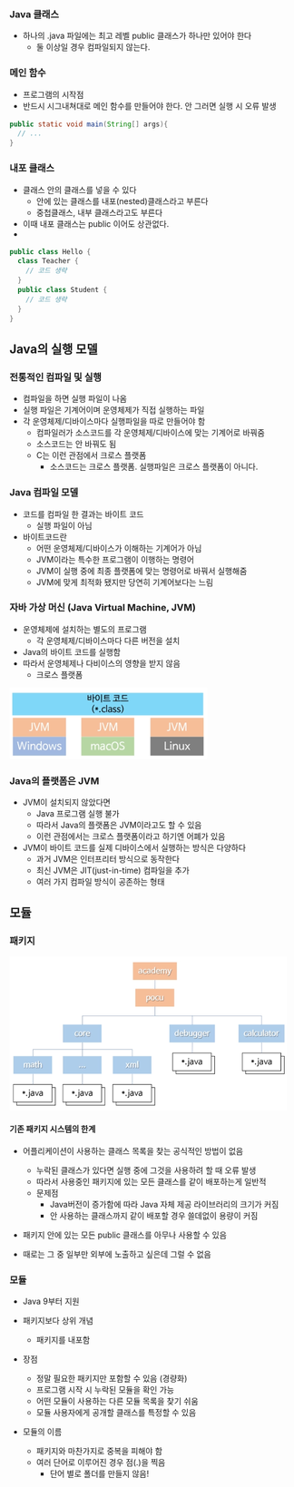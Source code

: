 ### Java 클래스

- 하나의 .java 파일에는 최고 레벨 public 클래스가 하나만 있어야 한다
  - 둘 이상일 경우 컴파일되지 않는다.

### 메인 함수

- 프로그램의 시작점
- 반드시 시그내쳐대로 메인 함수를 만들어야 한다. 안 그러면 실행 시 오류 발생

```java
public static void main(String[] args){
  // ...
}
```



### 내포 클래스

- 클래스 안의 클래스를 넣을 수 있다
  - 안에 있는 클래스를 내포(nested)클래스라고 부른다
  - 중첩클래스, 내부 클래스라고도 부른다
- 이때 내포 클래스는 public 이어도 상관없다.
- 

```java
public class Hello {
  class Teacher {
    // 코드 생략
  }
  public class Student {
    // 코드 생략
  }
}
```





## Java의 실행 모델

### 전통적인 컴파일 및 실행

- 컴파일을 하면 실행 파일이 나옴
- 실행 파일은 기계어이며 운영체제가 직접 실행하는 파일
- 각 운영체제/디바이스마다 실행파일을 따로 만들어야 함
  - 컴파일러가 소스코드를 각 운영체제/디바이스에 맞는 기계어로 바꿔줌
  - 소스코드는 안 바꿔도 됨
  - C는 이런 관점에서 크로스 플랫폼
    - 소스코드는 크로스 플랫폼. 실행파일은 크로스 플랫폼이 아니다.



### Java 컴파일 모델

- 코드를 컴파일 한 결과는 바이트 코드
  - 실행 파일이 아님
- 바이트코드란
  - 어떤 운영체제/디바이스가 이해하는 기계어가 아님
  - JVM이라는 특수한 프로그램이 이행하는 명령어
  - JVM이 실행 중에 최종 플랫폼에 맞는 명령어로 바꿔서 실행해줌
  - JVM에 맞게 최적화 됐지만 당연히 기계어보다는 느림



### 자바 가상 머신 (Java Virtual Machine, JVM)

- 운영체제에 설치하는 별도의 프로그램
  - 각 운영체제/디바이스마다 다른 버전을 설치
- Java의 바이트 코드를 실행함
- 따라서 운영체제나 다비이스의 영향을 받지 않음
  - 크로스 플랫폼

![JVM](./images/01_1.png)



### Java의 플랫폼은 JVM

- JVM이 설치되지 않았다면
  - Java 프로그램 실행 불가
  - 따라서 Java의 플랫폼은 JVM이라고도 할 수 있음
  - 이런 관점에서는 크로스 플랫폼이라고 하기엔 어폐가 있음
- JVM이 바이트 코드를 실제 디바이스에서 실행하는 방식은 다양하다
  - 과거 JVM은 인터프리터 방식으로 동작한다
  - 최신 JVM은 JIT(just-in-time) 컴파일을 추가
  - 여러 가지 컴파일 방식이 공존하는 형태





## 모듈

### 패키지

![package](./images/01_2.png)

#### 기존 패키지 시스템의 한계

- 어플리케이션이 사용하는 클래스 목록을 찾는 공식적인 방법이 없음
  - 누락된 클래스가 있다면 실행 중에 그것을 사용하려 할 때 오류 발생
  - 따라서 사용중인 패키지에 있는 모든 클래스를 같이 배포하는게 일반적
  - 문제점
    - Java버전이 증가함에 따라 Java 자체 제공 라이브러리의 크기가 커짐
    - 안 사용하는 클래스까지 같이 배포할 경우 쓸데없이 용량이 커짐

- 패키지 안에 있는 모든 public 클래스를 아무나 사용할 수 있음
- 때로는 그 중 일부만 외부에 노출하고 싶은데 그럴 수 없음



### 모듈

- Java 9부터 지원
- 패키지보다 상위 개념
  - 패키지를 내포함
- 장점
  - 정말 필요한 패키지만 포함할 수 있음 (경량화)
  - 프로그램 시작 시 누락된 모듈을 확인 가능
  - 어떤 모듈이 사용하는 다른 모듈 목록을 찾기 쉬움
  - 모듈 사용자에게 공개할 클래스를 특정할 수 있음

- 모듈의 이름
  - 패키지와 마찬가지로 중복을 피해야 함
  - 여러 단어로 이루어진 경우 점(.)을 찍음
    - 단어 별로 폴더를 만들지 않음!

